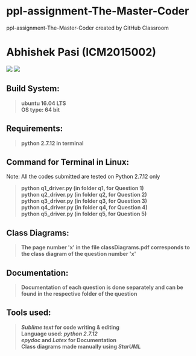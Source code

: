 # ppl-assignment-The-Master-Coder
ppl-assignment-The-Master-Coder created by GitHub Classroom <br />
# Abhishek Pasi  (**ICM2015002**)

<img src="https://img.shields.io/badge/language-Python 2.7.12-brightgreen.svg"/> <img src="https://raw.githubusercontent.com/rhoit/mode-icons/dump/icons/python.png"/>

## Build System:
>**ubuntu 16.04 LTS <br />
>OS type: 64 bit**

## Requirements:
>**python 2.7.12 in terminal**

## Command for Terminal in Linux:
Note: All the codes submitted are tested on Python 2.7.12 only
>**python q1_driver.py      (in folder q1, for Question 1)<br />
>python q2_driver.py      (in folder q2, for Question 2)<br />
>python q3_driver.py      (in folder q3, for Question 3)<br />
>python q4_driver.py      (in folder q4, for Question 4)<br />
>python q5_driver.py      (in folder q5, for Question 5)**

## Class Diagrams:
>**The page number 'x' in the file classDiagrams.pdf corresponds to the class diagram of the question number 'x'**

## Documentation:
>**Documentation of each question is done separately and can be found in the respective folder of the question**

## Tools used:
>***Sublime text* for code writing & editing <br />
>Language used: *python 2.7.12* <br />
>*epydoc* and *Latex* for Documentation <br />
>Class diagrams made manually using *StarUML***
